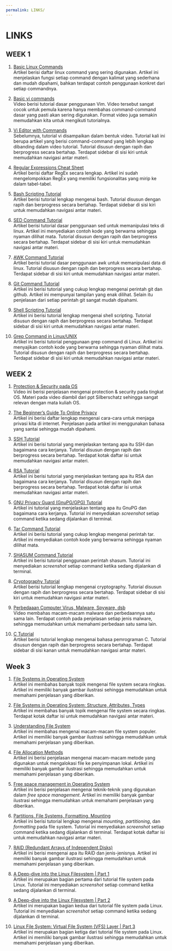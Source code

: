 ```yaml
---
permalink: LINKS/
---
```


# LINKS

## WEEK 1

1. [Basic Linux Commands](https://linuxopsys.com/topics/basic-linux-commands)<br>
Artikel berisi daftar linux command yang sering digunakan. Artikel ini menjelaskan fungsi setiap command dengan kalimat yang sederhana dan mudah dipahami, bahkan terdapat contoh penggunaan konkret dari setiap commandnya.

2. [Basic vi commands](https://www.youtube.com/watch?v=ggSyF1SVFr4)<br>
Video berisi tutorial dasar penggunaan Vim. Video tersebut sangat cocok untuk pemula karena hanya membahas command-command dasar yang pasti akan sering digunakan. Format video juga semakin memudahkan kita untuk mengikuti tutorialnya.

3. [Vi Editor with Commands](https://www.javatpoint.com/vi-editor)  
Sebelumnya, tutorial vi disampaikan dalam bentuk video. Tutorial kali ini berupa artikel yang berisi command-command yang lebih lengkap dibanding dalam video tutorial. Tutorial disusun dengan rapih dan berprogress secara bertahap. Terdapat sidebar di sisi kiri untuk memudahkan navigasi antar materi.

4. [Regular Expressions Cheat Sheet](https://cheatography.com/davechild/cheat-sheets/regular-expressions/)<br>
Artikel berisi daftar RegEx secara lengkap. Artikel ini sudah mengelompokkan RegEx yang memiliki fungsionalitas yang mirip ke dalam tabel-tabel.

5. [Bash Scripting Tutorial](https://www.javatpoint.com/bash)<br>
Artikel berisi tutorial lengkap mengenai bash. Tutorial disusun dengan rapih dan berprogress secara bertahap. Terdapat sidebar di sisi kiri untuk memudahkan navigasi antar materi.

6. [SED Command Tutorial](https://www.digitalocean.com/community/tutorials/the-basics-of-using-the-sed-stream-editor-to-manipulate-text-in-linux)<br>
Artikel berisi tutorial dasar penggunaan sed untuk memanipulasi teks di linux. Artikel ini menyediakan contoh kode yang berwarna sehingga nyaman dilihat mata. Tutorial disusun dengan rapih dan berprogress secara bertahap. Terdapat sidebar di sisi kiri untuk memudahkan navigasi antar materi.

7. [AWK Command Tutorial](https://linuxhandbook.com/awk-command-tutorial/)<br>
Artikel berisi tutorial dasar penggunaan awk untuk memanipulasi data di linux. Tutorial disusun dengan rapih dan berprogress secara bertahap. Terdapat sidebar di sisi kiri untuk memudahkan navigasi antar materi.

8. [Git Command Tutorial](https://www.hostinger.co.id/tutorial/cara-menggunakan-github-perintah-dasar-github)  
Artikel ini berisi tutorial yang cukup lengkap mengenai perintah git dan github. Artikel ini mempunyai tampilan yang enak dilihat. Selain itu penjelasan dari setiap perintah git sangat mudah dipahami.

9. [Shell Scripting Tutorial](https://www.geeksforgeeks.org/introduction-linux-shell-shell-scripting/)  
Artikel ini berisi tutorial lengkap mengenai shell scripting. Tutorial disusun dengan rapih dan berprogress secara bertahap. Terdapat sidebar di sisi kiri untuk memudahkan navigasi antar materi.

10. [Grep Command in Linux/UNIX](https://www.digitalocean.com/community/tutorials/grep-command-in-linux-unix)  
Artikel ini berisi tutorial penggunaan grep command di Linux. Artikel ini menyajikan contoh kode yang berwarna sehingga nyaman dilihat mata. Tutorial disusun dengan rapih dan berprogress secara bertahap. Terdapat sidebar di sisi kiri untuk memudahkan navigasi antar materi.

## WEEK 2
1. [Protection & Security pada OS](https://www.youtube.com/watch?v=DKb7KhfoZmU)  
Video ini berisi penjelasan mengenai protection & security pada tingkat OS. Materi pada video diambil dari ppt Silberschatz sehingga sangat relevan dengan mata kuliah OS.

2. [The Beginner’s Guide To Online Privacy](https://www.freecodecamp.org/news/the-beginners-guide-to-online-privacy-7149b33c4a3e/)  
Artikel ini berisi daftar lengkap mengenai cara-cara untuk menjaga privasi kita di internet. Penjelasan pada artikel ini menggunakan bahasa yang santai sehingga mudah dipahami.

3. [SSH Tutorial](https://www.niagahoster.co.id/blog/apa-itu-ssh/)  
Artikel ini berisi tutorial yang menjelaskan tentang apa itu SSH dan bagaimana cara kerjanya. Tutorial disusun dengan rapih dan berprogress secara bertahap. Terdapat kotak daftar isi untuk memudahkan navigasi antar materi.

4. [RSA Tutorial](https://www.simplilearn.com/tutorials/cryptography-tutorial/rsa-algorithm)  
Artikel ini berisi tutorial yang menjelaskan tentang apa itu RSA dan bagaimana cara kerjanya. Tutorial disusun dengan rapih dan berprogress secara bertahap. Terdapat kotak daftar isi untuk memudahkan navigasi antar materi.

5. [GNU Privacy Guard (GnuPG/GPG) Tutorial](https://medium.com/kode-dan-kodean/belajar-memakai-gnu-privacy-guard-gnupg-gpg-3944e19dba91)  
Artikel ini tutorial yang menjelaskan tentang apa itu GnuPG dan bagaimana cara kerjanya. Tutorial ini menyediakan *screenshot* setiap command ketika sedang dijalankan di terminal.

6. [Tar Command Tutorial](https://www.hostinger.co.id/tutorial/tar-linux)  
Artikel ini berisi tutorial yang cukup lengkap mengenai perintah tar. Artikel ini menyediakan contoh kode yang berwarna sehingga nyaman dilihat mata.

7. [SHASUM Command Tutorial](https://linuxhint.com/shasum-linux/)  
Artikel ini berisi tutorial penggunaan perintah shasum. Tutorial ini menyediakan *screenshot* setiap command ketika sedang dijalankan di terminal.

8. [Cryptography Tutorial](https://www.geeksforgeeks.org/cryptography-tutorial/)  
Artikel berisi tutorial lengkap mengenai cryptography. Tutorial disusun dengan rapih dan berprogress secara bertahap. Terdapat sidebar di sisi kiri untuk memudahkan navigasi antar materi.

9. [Perbedaaan Computer Virus, Malware, Spyware, dsb](https://www.youtube.com/watch?v=HvMQKffEAbk)  
Video membahas macam-macam malware dan perbedaannya satu sama lain. Terdapat contoh pada penjelasan setiap jenis malware, sehingga memudahkan untuk memahami perbedaan satu sama lain.

10. [C Tutorial](https://www.learn-c.org/)  
Artikel berisi tutorial lengkap mengenai bahasa pemrograman C. Tutorial disusun dengan rapih dan berprogress secara bertahap. Terdapat sidebar di sisi kanan untuk memudahkan navigasi antar materi.

## Week 3

1. [File Systems in Operating System](https://www.geeksforgeeks.org/file-systems-in-operating-system/)  
Artikel ini membahas banyak topik mengenai file system secara ringkas. Artikel ini memiliki banyak gambar ilustrasi sehingga memudahkan untuk memahami penjelasan yang diberikan.
   
2. [File Systems in Operating System: Structure, Attributes, Types](https://www.guru99.com/file-systems-operating-system.html)  
Artikel ini membahas banyak topik mengenai file system secara ringkas. Terdapat kotak daftar isi untuk memudahkan navigasi antar materi.
   
3. [Understanding File System](https://www.geeksforgeeks.org/understanding-file-system/)  
Artikel ini membahas mengenai macam-macam file system populer. Artikel ini memiliki banyak gambar ilustrasi sehingga memudahkan untuk memahami penjelasan yang diberikan.
   
4. [File Allocation Methods](https://www.geeksforgeeks.org/file-allocation-methods/)  
Artikel ini berisi penjelasan mengenai macam-macam metode yang digunakan untuk mengalokasi file ke penyimpanan lokal. Artikel ini memiliki banyak gambar ilustrasi sehingga memudahkan untuk memahami penjelasan yang diberikan.
   
5. [Free space management in Operating System](https://www.geeksforgeeks.org/free-space-management-in-operating-system/)  
Artikel ini berisi penjelasan mengenai teknik-teknik yang digunakan dalam *free space management*. Artikel ini memiliki banyak gambar ilustrasi sehingga memudahkan untuk memahami penjelasan yang diberikan.
   
6. [Partitions, File Systems, Formatting, Mounting](https://www.physics.udel.edu/~bnikolic/teaching/phys660/RUTE/rute/node22.html)  
Artikel ini berisi tutorial lengkap mengenai *mounting*, *partitioning*, dan *formatting* pada file system. Tutorial ini menyediakan *screenshot* setiap command ketika sedang dijalankan di terminal. Terdapat kotak daftar isi untuk memudahkan navigasi antar materi.
    
7. [RAID (Redundant Arrays of Independent Disks)](https://www.geeksforgeeks.org/raid-redundant-arrays-of-independent-disks/)  
Artikel ini berisi mengenai apa itu RAID dan jenis-jenisnya. Artikel ini memiliki banyak gambar ilustrasi sehingga memudahkan untuk memahami penjelasan yang diberikan.
    
8. [A Deep-dive into the Linux Filesystem | Part 1](https://emmanuelbashorun.medium.com/a-deep-dive-into-the-linux-filesystem-part-1-d06d365d42bb)  
Artikel ini merupakan bagian pertama dari tutorial file system pada Linux. Tutorial ini menyediakan *screenshot* setiap command ketika sedang dijalankan di terminal.
    
9. [A Deep-dive into the Linux Filesystem | Part 2](https://emmanuelbashorun.medium.com/a-deep-dive-into-the-linux-filesystem-part-2-87999610062f)  
Artikel ini merupakan bagian kedua dari tutorial file system pada Linux. Tutorial ini menyediakan *screenshot* setiap command ketika sedang dijalankan di terminal.
    
10. [Linux File System: Virtual File System (VFS) Layer | Part 3](https://emmanuelbashorun.medium.com/linux-file-system-virtual-file-system-vfs-layer-part-3-79235c40a499)  
Artikel ini merupakan bagian ketiga dari tutorial file system pada Linux. Artikel ini memiliki banyak gambar ilustrasi sehingga memudahkan untuk memahami penjelasan yang diberikan.
